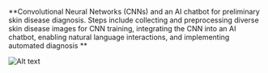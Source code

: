 **Convolutional Neural Networks (CNNs) and an AI chatbot for preliminary skin disease diagnosis. Steps include collecting and preprocessing diverse skin disease images for CNN training, integrating the CNN into an AI chatbot, enabling natural language interactions, and implementing automated diagnosis **

![Alt text](<Screenshot 2024-01-28 234153.png>)

